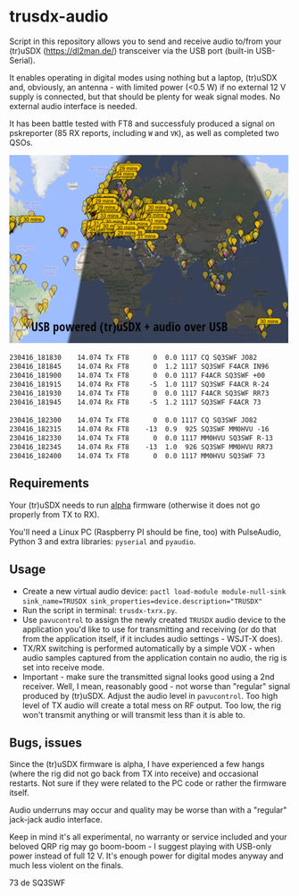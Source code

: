 # trusdx-audio

Script in this repository allows you to send and receive audio to/from your (tr)uSDX (https://dl2man.de/) transceiver via the USB port (built-in USB-Serial).

It enables operating in digital modes using nothing but a laptop, (tr)uSDX and, obviously, an antenna - with limited power (<0.5 W) if no external 12 V supply is connected, but that should be plenty for weak signal modes. No external audio interface is needed.

It has been battle tested with FT8 and successfuly produced a signal on pskreporter (85 RX reports, including `W` and `VK`), as well as completed two QSOs.

![PSKreporter screenshot](img/ft8_reporter.jpg)
 
```
230416_181830    14.074 Tx FT8      0  0.0 1117 CQ SQ3SWF JO82                       
230416_181845    14.074 Rx FT8      0  1.2 1117 SQ3SWF F4ACR IN96
230416_181900    14.074 Tx FT8      0  0.0 1117 F4ACR SQ3SWF +00                     
230416_181915    14.074 Rx FT8     -5  1.0 1117 SQ3SWF F4ACR R-24
230416_181930    14.074 Tx FT8      0  0.0 1117 F4ACR SQ3SWF RR73                    
230416_181945    14.074 Rx FT8     -5  1.2 1117 SQ3SWF F4ACR 73

230416_182300    14.074 Tx FT8      0  0.0 1117 CQ SQ3SWF JO82                       
230416_182315    14.074 Rx FT8    -13  0.9  925 SQ3SWF MM0HVU -16
230416_182330    14.074 Tx FT8      0  0.0 1117 MM0HVU SQ3SWF R-13                   
230416_182345    14.074 Rx FT8    -13  1.0  926 SQ3SWF MM0HVU RR73
230416_182400    14.074 Tx FT8      0  0.0 1117 MM0HVU SQ3SWF 73                     
```

## Requirements

Your (tr)uSDX needs to run [alpha](https://dl2man.de/wp-content/uploads/2022/01/wp.php/alpha.html) firmware (otherwise it does not go properly from TX to RX).

You'll need a Linux PC (Raspberry PI should be fine, too) with PulseAudio, Python 3 and extra libraries: `pyserial` and `pyaudio`.

## Usage

* Create a new virtual audio device: `pactl load-module module-null-sink sink_name=TRUSDX sink_properties=device.description="TRUSDX"`
* Run the script in terminal: `trusdx-txrx.py`.
* Use `pavucontrol` to assign the newly created `TRUSDX` audio device to the application you'd like to use for transmitting and receiving (or do that from the application itself, if it includes audio settings - WSJT-X does).
* TX/RX switching is performed automatically by a simple VOX - when audio samples captured from the application contain no audio, the rig is set into receive mode.
* Important - make sure the transmitted signal looks good using a 2nd receiver. Well, I mean, reasonably good - not worse than "regular" signal produced by (tr)uSDX. Adjust the audio level in `pavucontrol`. Too high level of TX audio will create a total mess on RF output. Too low, the rig won't transmit anything or will transmit less than it is able to.

## Bugs, issues

Since the (tr)uSDX firmware is alpha, I have experienced a few hangs (where the rig did not go back from TX into receive) and occasional restarts. Not sure if they were related to the PC code or rather the firmware itself.

Audio underruns may occur and quality may be worse than with a "regular" jack-jack audio interface.

Keep in mind it's all experimental, no warranty or service included and your beloved QRP rig may go boom-boom - I suggest playing with USB-only power instead of full 12 V. It's enough power for digital modes anyway and much less violent on the finals.

73 de SQ3SWF
